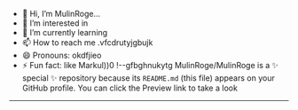 - 👋 Hi, I’m MulinRoge...
- 👀 I’m interested in 
- 🌱 I’m currently learning
- 📫 How to reach me .vfcdrutyjgbujk
- 😄 Pronouns: okdfjieo
- ⚡ Fun fact: like Markul))0
!--gfbghnukytg
MulinRoge/MulinRoge is a ✨ special ✨ repository because its `README.md` (this file) appears on your GitHub profile.
You can click the Preview link to take a look 
---

